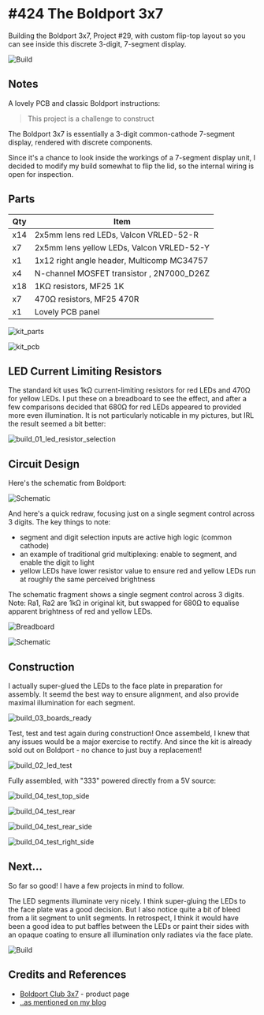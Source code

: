 # #424 The Boldport 3x7

Building the Boldport 3x7, Project #29, with custom flip-top layout so you can see inside this discrete 3-digit, 7-segment display.

![Build](./assets/3x7_build.jpg?raw=true)

## Notes

A lovely PCB and classic Boldport instructions:

> This project is a challenge to construct

The Boldport 3x7 is essentially a 3-digit common-cathode 7-segment display, rendered with discrete components.

Since it's a chance to look inside the workings of a 7-segment display unit, I decided to modify my build somewhat
to flip the lid, so the internal wiring is open for inspection.


## Parts

| Qty | Item                                        |
|-----|---------------------------------------------|
| x14 | 2x5mm lens red LEDs, Valcon VRLED-52-R      |
| x7  | 2x5mm lens yellow LEDs, Valcon VRLED-52-Y    |
| x1  | 1x12 right angle header, Multicomp MC34757  |
| x4  | N-channel MOSFET transistor , 2N7000_D26Z   |
| x18 | 1KΩ resistors, MF25 1K                      |
| x7  | 470Ω resistors, MF25 470R                   |
| x1  | Lovely PCB panel                            |

![kit_parts](./assets/kit_parts.jpg?raw=true)

![kit_pcb](./assets/kit_pcb.jpg?raw=true)


## LED Current Limiting Resistors

The standard kit uses 1kΩ current-limiting resistors for red LEDs and 470Ω for yellow LEDs.
I put these on a breadboard to see the effect, and after a few comparisons decided that 680Ω for red LEDs
appeared to provided more even illumination. It is not particularly noticable in my pictures,
but IRL the result seemed a bit better:

![build_01_led_resistor_selection](./assets/build_01_led_resistor_selection.jpg?raw=true)

## Circuit Design

Here's the schematic from Boldport:

![Schematic](https://static1.squarespace.com/static/539604e8e4b0d1f9ffe9ff0b/t/5b8e55478a922d7beeb03d32/1536054615456/infographic.jpg?format=2500w)

And here's a quick redraw, focusing just on a single segment control across 3 digits. The key things to note:

* segment and digit selection inputs are active high logic (common cathode)
* an example of traditional grid multiplexing: enable to segment, and enable the digit to light
* yellow LEDs have lower resistor value to ensure red and yellow LEDs run at roughly the same perceived brightness

The schematic fragment shows a single segment control across 3 digits.
Note: Ra1, Ra2 are 1kΩ in original kit, but swapped for 680Ω to equalise apparent brightness of red and yellow LEDs.

![Breadboard](./assets/3x7_bb.jpg?raw=true)

![Schematic](./assets/3x7_schematic.jpg?raw=true)


## Construction

I actually super-glued the LEDs to the face plate in preparation for assembly.
It seemd the best way to ensure alignment, and also provide maximal illumination for each segment.

![build_03_boards_ready](./assets/build_03_boards_ready.jpg?raw=true)

Test, test and test again during construction! Once assembeld, I knew that any issues would be
a major exercise to rectify. And since the kit is already sold out on Boldport - no chance to
just buy a replacement!

![build_02_led_test](./assets/build_02_led_test.jpg?raw=true)

Fully assembled, with "333" powered directly from a 5V source:

![build_04_test_top_side](./assets/build_04_test_top_side.jpg?raw=true)

![build_04_test_rear](./assets/build_04_test_rear.jpg?raw=true)

![build_04_test_rear_side](./assets/build_04_test_rear_side.jpg?raw=true)

![build_04_test_right_side](./assets/build_04_test_right_side.jpg?raw=true)

## Next...

So far so good! I have a few projects in mind to follow.

The LED segments illuminate very nicely. I think super-gluing the LEDs to the face plate was a good decision.
But I also notice quite a bit of bleed from a lit segment to unlit segments.
In retrospect, I think it would have been a good idea to put baffles between the LEDs
or paint their sides with an opaque coating to ensure all illumination only radiates via the face plate.


![Build](./assets/3x7_build.jpg?raw=true)

## Credits and References

* [Boldport Club 3x7](https://www.boldport.com/products/3x7) - product page
* [..as mentioned on my blog](https://blog.tardate.com/2018/10/leap425-look-inside-a-7-segment-with-the-boldport-3x7.html)
